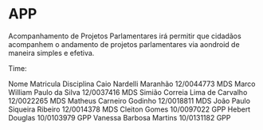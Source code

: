 APP
===

Acompanhamento de Projetos Parlamentares irá permitir que cidadãos acompanhem o andamento de projetos parlamentares
via aondroid de maneira simples e efetiva.

Time:

Nome                                 Matricula        Disciplina
Caio Nardelli Maranhão	             12/0044773	        MDS
Marco William Paulo da Silva	     12/0037416	        MDS
Simião Correia Lima de Carvalho	     12/0022265	        MDS
Matheus Carneiro Godinho   	     12/0018811	        MDS
João Paulo Siqueira Ribeiro	     12/0014378	        MDS
Cleiton Gomes	                     10/0097022	        GPP
Hebert Douglas	                     10/0103979	        GPP
Vanessa Barbosa Martins	             10/0131182	        GPP
